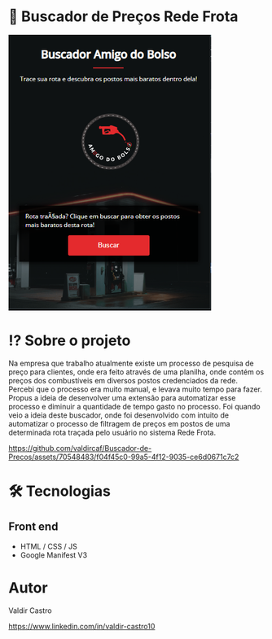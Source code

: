 # 🔎 Buscador de Preços Rede Frota

<img src="./assets/images/appImage.png"/>

# ⁉️ Sobre o projeto

Na empresa que trabalho atualmente existe um processo de pesquisa de preço para clientes, onde era feito através de uma planilha, onde contém os preços dos combustíveis em diversos postos credenciados da rede. Percebi que o processo era muito manual, e levava muito tempo para fazer.
Propus a ideia de desenvolver uma extensão para automatizar esse processo e diminuir a quantidade de tempo gasto no processo. Foi quando veio a ideia deste buscador, onde foi desenvolvido com intuito de automatizar o processo de filtragem de preços em postos de uma determinada rota traçada pelo usuário no sistema Rede Frota. 

https://github.com/valdircaf/Buscador-de-Precos/assets/70548483/f04f45c0-99a5-4f12-9035-ce6d0671c7c2

# 🛠️ Tecnologias 
## Front end
- HTML / CSS / JS 
- Google Manifest V3

# Autor

Valdir Castro

https://www.linkedin.com/in/valdir-castro10

